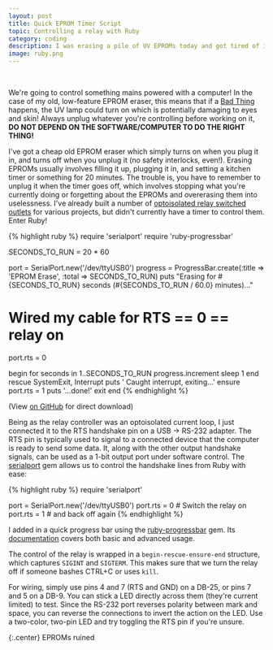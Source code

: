 ```yaml
---
layout: post
title: Quick EPROM Timer Script
topic: Controlling a relay with Ruby
category: coding
description: I was erasing a pile of UV EPROMs today and got tired of interrupting what I was doing to go unplug the EPROM eraser when 20 minutes had elapsed, so I made up a little cable to control one of my relay-switched outlets using the serial handshake lines on a serial port. A few lines of Ruby later and, problem solved!
image: ruby.png
---
```


&nbsp;
<div class='error_explanation'>
  <div class='error_explanation_content'>
    <p>We're going to control something mains powered with a computer! In the case of my old, low-feature EPROM eraser, this means that if a <a href='http://www.catb.org/jargon/html/B/Bad-Thing.html'>Bad Thing</a> happens, the UV lamp could turn on which is potentially damaging to eyes and skin! Always unplug whatever you're controlling before working on it, <b>DO NOT DEPEND ON THE SOFTWARE/COMPUTER TO DO THE RIGHT THING!</b></p>
  </div>
</div>

I've got a cheap old EPROM eraser which simply turns on when you plug it in, and turns off when you unplug it (no safety interlocks, even!). Erasing EPROMs usually involves filling it up, plugging it in, and setting a kitchen timer or something for 20 minutes. The trouble is, you have to remember to unplug it when the timer goes off, which involves stopping what you're currently doing or forgetting about the EPROMs and overerasing them into uselessness. I've already built a number of [optoisolated relay switched outlets](/2013/02/28/relay-board) for various projects, but didn't currently have a timer to control them. Enter Ruby!

{% highlight ruby %}
require 'serialport'
require 'ruby-progressbar'

SECONDS_TO_RUN = 20 * 60

port = SerialPort.new('/dev/ttyUSB0')
progress = ProgressBar.create(:title => 'EPROM Erase', :total => SECONDS_TO_RUN)
puts "Erasing for #{SECONDS_TO_RUN} seconds (#{SECONDS_TO_RUN / 60.0} minutes)..."

# Wired my cable for RTS == 0 == relay on
port.rts = 0

begin
  for seconds in 1..SECONDS_TO_RUN
    progress.increment
    sleep 1
  end
rescue SystemExit, Interrupt
  puts ' Caught interrupt, exiting...'
ensure
  port.rts = 1
  puts '...done!'
  exit
end
{% endhighlight %}

(View [on GitHub](https://github.com/chapmajs/Examples/blob/master/eprom_timer.rb) for direct download)

Being as the relay controller was an optoisolated current loop, I just connected it to the RTS handshake pin on a USB -> RS-232 adapter. The RTS pin is typically used to signal to a connected device that the computer is ready to send some data. It, along with the other output handshake signals, can be used as a 1-bit output port under software control. The [serialport](https://rubygems.org/gems/serialport) gem allows us to control the handshake lines from Ruby with ease:

{% highlight ruby %}
require 'serialport'

port = SerialPort.new('/dev/ttyUSB0')
port.rts = 0 # Switch the relay on
port.rts = 1 # and back off again
{% endhighlight %}

I added in a quick progress bar using the [ruby-progressbar](https://rubygems.org/gems/ruby-progressbar) gem. Its [documentation](http://www.rubydoc.info/gems/ruby-progressbar/1.7.5) covers both basic and advanced usage.

The control of the relay is wrapped in a `begin-rescue-ensure-end` structure, which captures `SIGINT` and `SIGTERM`. This makes sure that we turn the relay off if someone bashes CTRL+C or uses `kill`.

For wiring, simply use pins 4 and 7 (RTS and GND) on a DB-25, or pins 7 and 5 on a DB-9. You can stick a LED directly across them (they're current limited) to test. Since the RS-232 port reverses polarity between mark and space, you can reverse the connections to invert the action on the LED. Use a two-color, two-pin LED and try toggling the RTS pin if you're unsure.

{:.center}
<span><script language="javascript" src="https://services.theglitchworks.net/counters/eprom_timer"></script> EPROMs ruined</span>
